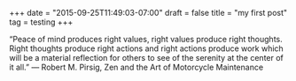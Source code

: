 +++
date = "2015-09-25T11:49:03-07:00"
draft = false
title = "my first post"
tag = testing
+++

“Peace of mind produces right values, right values produce right thoughts. Right thoughts produce right actions and right actions produce work which will be a material reflection for others to see of the serenity at the center of it all.”
― Robert M. Pirsig, Zen and the Art of Motorcycle Maintenance
